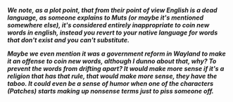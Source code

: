 ***We note, as a plot point, that from their point of view English is a dead language, as someone explains to Muts (or maybe it's mentioned somewhere else), it's considered entirely inappropriate to coin new words in english, instead you revert to your native language for words that don't exist and you can't substitute.***

***Maybe we even mention it was a government reform in Wayland to make it an offense to coin new words, although I dunno about that, why? To prevent the words from drifting apart? It would make more sense if it's a religion that has that rule, that would make more sense, they have the taboo. It could even be a sense of humor when one of the characters (Patches) starts making up nonsense terms just to piss someone off.***